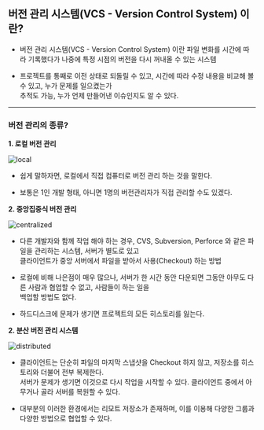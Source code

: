 ## 버전 관리 시스템(VCS - Version Control System) 이란?

- 버전 관리 시스템(VCS - Version Control System) 이란 파일 변화를 시간에 따라 기록했다가 나중에 특정 시점의 버전을 다시 꺼내올 수 있는 시스템

- 프로젝트를 통째로 이전 상태로 되돌릴 수 있고, 시간에 따라 수정 내용을 비교해 볼 수 있고, 누가 문제를 일으켰는가  
  추적도 가능, 누가 언제 만들어낸 이슈인지도 알 수 있다.
  
  
***


### 버전 관리의 종류?
 
 __1. 로컬 버전 관리__

![local](https://user-images.githubusercontent.com/50399804/106285141-75b78300-6287-11eb-8d21-400ca91ed261.png)  

 - 쉽게 말하자면, 로컬에서 직접 컴퓨터로 버전 관리 하는 것을 말한다.  
 
 - 보통은 1인 개발 형태, 아니면 1명의 버전관리자가 직접 관리할 수도 있겠다.
   
 __2. 중앙집중식 버전 관리__
 
![centralized](https://user-images.githubusercontent.com/50399804/106285438-d2b33900-6287-11eb-9cce-46e1f783fef0.png)  

 - 다른 개발자와 함께 작업 해야 하는 경우, CVS, Subversion, Perforce 와 같은 파일을 관리하는 시스템, 서버가 별도로 있고  
   클라이언트가 중앙 서버에서 파일을 받아서 사용(Checkout) 하는 방법
  
 - 로컬에 비해 나은점이 매우 많으나, 서버가 한 시간 동안 다운되면 그동안 아무도 다른 사람과 협업할 수 없고, 사람들이 하는 일을  
   백업할 방법도 없다.
   
 - 하드디스크에 문제가 생기면 프로젝트의 모든 히스토리를 잃는다.
 
 __2. 분산 버전 관리 시스템__
 
![distributed](https://user-images.githubusercontent.com/50399804/106286155-ae0b9100-6288-11eb-9b28-9cc7b4f51e9f.png)

 - 클라이언트는 단순히 파일의 마지막 스냅샷을 Checkout 하지 않고, 저장소를 히스토리와 더불어 전부 복제한다.  
   서버가 문제가 생기면 이것으로 다시 작업을 시작할 수 있다. 클라이언트 중에서 아무거나 골라 서버를 복원할 수 있다.
   
 - 대부분의 이러한 환경에서는 리모트 저장소가 존재하며, 이를 이용해 다양한 그룹과 다양한 방법으로 협업할 수 있다.

